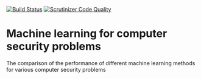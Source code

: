 [![Build Status](https://travis-ci.org/Logo252/Machine-learning-for-cybersecurity.svg?branch=master)](https://travis-ci.org/Logo252/Machine-learning-for-cybersecurity) [![Scrutinizer Code Quality](https://scrutinizer-ci.com/g/Logo252/Machine-learning-for-cybersecurity/badges/quality-score.png?b=master)](https://scrutinizer-ci.com/g/Logo252/Machine-learning-for-cybersecurity/?branch=master)
# Machine learning for computer security problems
The comparison of the performance of different machine learning methods for various computer security problems